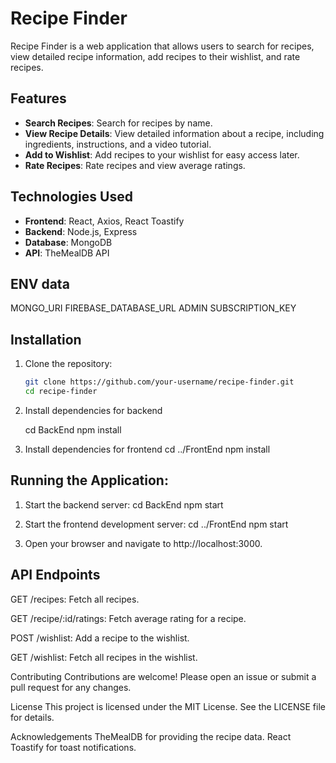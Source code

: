 # Recipe Finder

Recipe Finder is a web application that allows users to search for recipes, view detailed recipe information, add recipes to their wishlist, and rate recipes.

## Features

- **Search Recipes**: Search for recipes by name.
- **View Recipe Details**: View detailed information about a recipe, including ingredients, instructions, and a video tutorial.
- **Add to Wishlist**: Add recipes to your wishlist for easy access later.
- **Rate Recipes**: Rate recipes and view average ratings.

## Technologies Used

- **Frontend**: React, Axios, React Toastify
- **Backend**: Node.js, Express
- **Database**: MongoDB
- **API**: TheMealDB API

## ENV data

MONGO_URI
FIREBASE_DATABASE_URL
ADMIN
SUBSCRIPTION_KEY


## Installation

1. Clone the repository:
   ```bash
   git clone https://github.com/your-username/recipe-finder.git
   cd recipe-finder

2. Install dependencies for backend

    cd BackEnd
    npm install


3. Install dependencies for frontend
    cd ../FrontEnd
    npm install

## Running the Application:

1. Start the backend server:
    cd BackEnd
    npm start

2. Start the frontend development server:
    cd ../FrontEnd
    npm start

3. Open your browser and navigate to http://localhost:3000.

## API Endpoints

GET /recipes: Fetch all recipes.

GET /recipe/:id/ratings: Fetch average rating for a recipe.

POST /wishlist: Add a recipe to the wishlist.

GET /wishlist: Fetch all recipes in the wishlist.

Contributing
Contributions are welcome! Please open an issue or submit a pull request for any changes.

License
This project is licensed under the MIT License. See the LICENSE file for details.

Acknowledgements
TheMealDB for providing the recipe data.
React Toastify for toast notifications.
